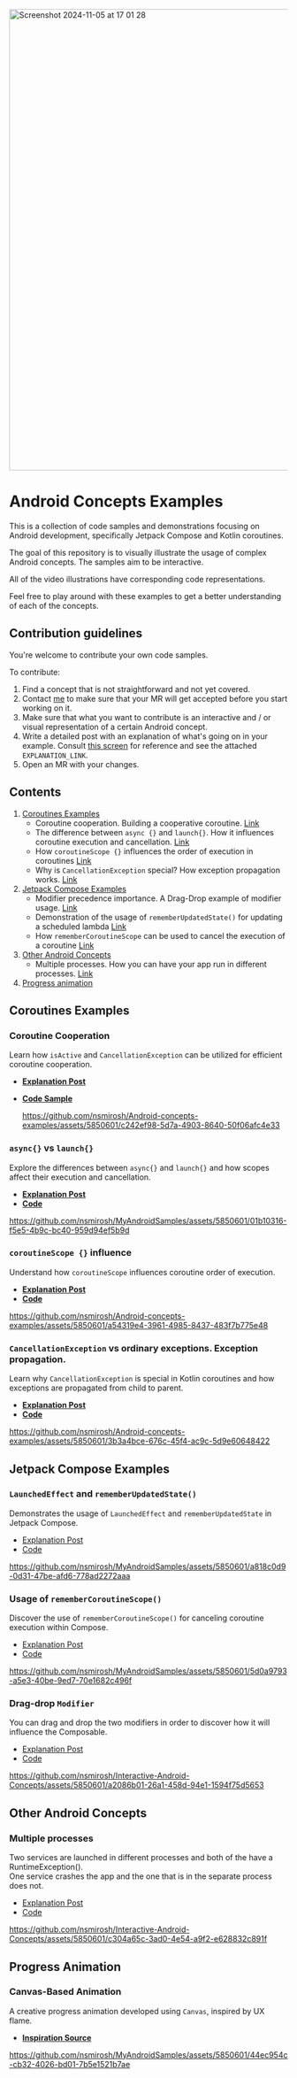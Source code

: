 <img width="834" alt="Screenshot 2024-11-05 at 17 01 28" src="https://github.com/user-attachments/assets/cb658579-fd4a-4d4a-a39f-c0c3b1c5dd0c">  

# Android Concepts Examples

This is a collection of code samples and demonstrations focusing on Android development,
specifically Jetpack Compose and Kotlin coroutines.

The goal of this repository is to visually illustrate the usage of complex Android concepts. The
samples aim to be interactive.

All of the video illustrations have corresponding code representations.

Feel free to play around with these examples to get a better understanding of each of the concepts.

## Contribution guidelines

You're welcome to contribute your own code samples.

To contribute:

1. Find a concept that is not straightforward and not yet covered.
2. Contact [me](https://www.linkedin.com/in/nickmirosh/) to make sure that your MR will get accepted
   before you start working on it.
3. Make sure that what you want to contribute is an interactive and / or visual representation of a
   certain Android concept.
4. Write a detailed post with an explanation of what's going on in your example.
   Consult [this screen](https://github.com/nsmirosh/Interactive-Android-Concepts/blob/main/app/src/main/java/nick/mirosh/androidsamples/ui/coroutines/remember_coroutine_scope/RememberCoroutineScopeScreen.kt)
   for reference and see the attached `EXPLANATION_LINK`. 
5. Open an MR with your changes.

## Contents

1. [Coroutines Examples](#coroutines-examples)
    - Coroutine cooperation. Building a cooperative coroutine. [Link](#coroutine-cooperation)
    - The difference between `async {}` and `launch{}`. How it influences coroutine execution and
      cancellation. [Link](#async-vs-launch)
    - How `coroutineScope {}` influences the order of execution in
      coroutines [Link](#coroutinescope--influence)
    - Why is `CancellationException` special? How exception propagation
      works. [Link](#cancellationexception-vs-ordinary-exceptions-exception-propagation)
2. [Jetpack Compose Examples](#jetpack-compose-examples)
    - Modifier precedence importance. A Drag-Drop example of modifier
      usage. [Link](#drag-drop-modifier)
    - Demonstration of the usage of `rememberUpdatedState()` for updating a scheduled
      lambda [Link](#launchedeffect-and-rememberupdatedstate)
    - How `rememberCoroutineScope` can be used to cancel the execution of a
      coroutine [Link](#remember-coroutine-scope)
3. [Other Android Concepts](#other-android-concepts)
    - Multiple processes. How you can have your app run in different
      processes. [Link](#multiple-processes)
4. [Progress animation](#canvas-based-animation)

## Coroutines Examples

### Coroutine Cooperation

Learn how `isActive` and `CancellationException` can be utilized for efficient coroutine
cooperation.

- **[Explanation Post](https://www.nickmirosh.com/post/do-you-know-what-coroutines-are-cooperative-means)**
- **[Code Sample](https://github.com/nsmirosh/Android-concepts-examples/blob/main/app/src/main/java/nick/mirosh/androidsamples/ui/coroutines/cooperative_coroutine/CooperativeCancellationScreen.kt)**   
 
  https://github.com/nsmirosh/Android-concepts-examples/assets/5850601/c242ef98-5d7a-4903-8640-50f06afc4e33

### `async{}` vs `launch{}`

Explore the differences between `async{}` and `launch{}` and how scopes affect their execution and
cancellation.

- **[Explanation Post](https://www.nickmirosh.com/post/do-you-know-how-scopes-work-in-coroutines)**
- **[Code](https://github.com/nsmirosh/Android-concepts-examples/blob/main/app/src/main/java/nick/mirosh/androidsamples/ui/coroutines/async/AsyncComparisonScreen.kt)**

https://github.com/nsmirosh/MyAndroidSamples/assets/5850601/01b10316-f5e5-4b9c-bc40-959d94ef5b9d

### `coroutineScope {}` influence

Understand how `coroutineScope` influences coroutine order of execution.

- **[Explanation Post](https://www.nickmirosh.com/post/do-you-know-how-coroutinescope-works-in-coroutines)**
- **[Code](https://github.com/nsmirosh/Android-concepts-examples/blob/main/app/src/main/java/nick/mirosh/androidsamples/ui/coroutines/coroutine_scope/CoroutineScopeScreen.kt)**

https://github.com/nsmirosh/Android-concepts-examples/assets/5850601/a54319e4-3961-4985-8437-483f7b775e48

### `CancellationException` vs ordinary exceptions. Exception propagation.

Learn why `CancellationException` is special in Kotlin coroutines and how exceptions are propagated
from child to parent.

- **[Explanation Post](https://www.nickmirosh.com/post/do-you-know-why-cancellationexception-is-special-in-coroutines)**
- **[Code](https://github.com/nsmirosh/Android-concepts-examples/blob/main/app/src/main/java/nick/mirosh/androidsamples/ui/coroutines/exceptions/different_exceptions/DifferentExceptionsScreen.kt)**

https://github.com/nsmirosh/Android-concepts-examples/assets/5850601/3b3a4bce-676c-45f4-ac9c-5d9e60648422

## Jetpack Compose Examples

### `LaunchedEffect` and `rememberUpdatedState()`

Demonstrates the usage of `LaunchedEffect` and `rememberUpdatedState` in Jetpack Compose.

- [Explanation Post](https://www.nickmirosh.com/post/are-you-aware-of-the-pitfalls-of-launchedeffect-in-jetpack-compose)
- [Code](https://github.com/nsmirosh/Android-concepts-examples/blob/main/app/src/main/java/nick/mirosh/androidsamples/ui/side_effects/LaunchedEffectScreen.kt)

https://github.com/nsmirosh/MyAndroidSamples/assets/5850601/a818c0d9-0d31-47be-afd6-778ad2272aaa

### Usage of `rememberCoroutineScope()`

Discover the use of `rememberCoroutineScope()` for canceling coroutine execution within Compose.

- [Explanation Post](https://www.nickmirosh.com/post/are-you-using-coroutines-inside-your-composables-make-sure-to-use-remembercoroutinescope)
- [Code](https://github.com/nsmirosh/Android-concepts-examples/blob/main/app/src/main/java/nick/mirosh/androidsamples/ui/coroutines/remember_coroutine_scope/RememberCoroutineScope.kt)

https://github.com/nsmirosh/MyAndroidSamples/assets/5850601/5d0a9793-a5e3-40be-9ed7-70e1682c496f

### Drag-drop `Modifier`

You can drag and drop the two modifiers in order to discover how it will influence the Composable.

- [Explanation Post](https://www.nickmirosh.com/post/do-you-know-how-to-position-your-modifiers-in-jetpack-compose)
- [Code](https://github.com/nsmirosh/Interactive-Android-Concepts/blob/main/app/src/main/java/nick/mirosh/androidsamples/ui/jetpack_compose/drag_drop_modifier/DragDropModifierScreen.kt)

https://github.com/nsmirosh/Interactive-Android-Concepts/assets/5850601/a2086b01-26a1-458d-94e1-1594f75d5653

## Other Android Concepts

### Multiple processes

Two services are launched in different processes and both of the have a RuntimeException().   
One service crashes the app and the one that is in the separate process does not.

- [Explanation Post](https://www.nickmirosh.com/post/is-it-possible-to-have-a-runtimeexception-in-your-android-app-and-have-it-crash)
- [Code](https://github.com/nsmirosh/Interactive-Android-Concepts/blob/main/app/src/main/java/nick/mirosh/androidsamples/ui/background_processing/multiple_processes/ProcessesScreen.kt)
 
https://github.com/nsmirosh/Interactive-Android-Concepts/assets/5850601/c304a65c-3ad0-4e54-a9f2-e628832c891f

## Progress Animation

### Canvas-Based Animation

A creative progress animation developed using `Canvas`, inspired by UX flame.

- **[Inspiration Source](https://www.youtube.com/watch?v=LbktxnviLKI&ab_channel=UXFLAME)**

https://github.com/nsmirosh/MyAndroidSamples/assets/5850601/44ec954c-cb32-4026-bd01-7b5e1521b7ae
